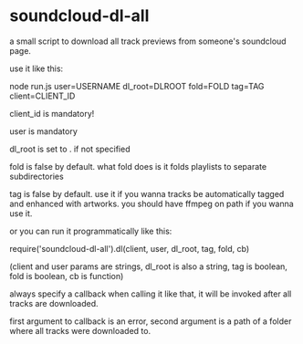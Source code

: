 # soundcloud-dl-all
a small script to download all track previews from someone's soundcloud page.

use it like this:
 
 node run.js user=USERNAME dl_root=DLROOT fold=FOLD tag=TAG client=CLIENT_ID

client_id is mandatory!

user is mandatory

dl_root is set to . if not specified

fold is false by default. what fold does is it folds playlists to separate subdirectories

tag is false by default. use it if you wanna tracks be automatically tagged and enhanced with artworks. you should have ffmpeg on path if you wanna use it.

or you can run it programmatically like this:

 require('soundcloud-dl-all').dl(client, user, dl_root, tag, fold, cb)

(client and user params are strings, dl_root is also a string, tag is boolean, fold is boolean, cb is function)

always specify a callback when calling it like that, it will be invoked after all tracks are downloaded.

first argument to callback is an error, second argument is a path of a folder where all tracks were downloaded to.	

